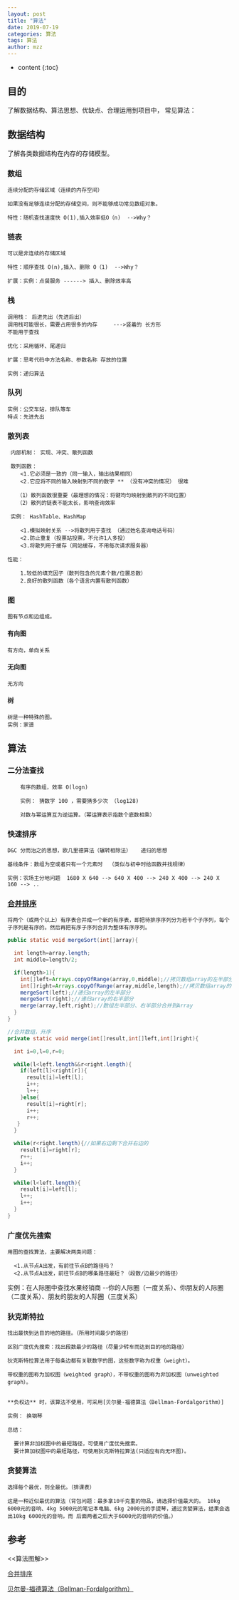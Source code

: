 ```yaml
---
layout: post
title: "算法"
date: 2019-07-19
categories: 算法
tags: 算法
author: mzz
---
```


- content
  {:toc}

## 目的

了解数据结构、算法思想、优缺点、合理运用到项目中，
常见算法：

## 数据结构

了解各类数据结构在内存的存储模型。

### 数组

    连续分配的存储区域（连续的内存空间）

    如果没有足够连续分配的存储空间，则不能够成功常见数组对象。

    特性：随机查找速度快 O(1),插入效率低O（n)  -->Why？

### 链表

    可以是非连续的存储区域

    特性：顺序查找 O(n),插入、删除 O（1)  -->Why？

    扩展：实例：点餐服务 ------> 插入、删除效率高

### 栈

    调用栈： 后进先出（先进后出）
    调用栈可能很长，需要占用很多的内存     --->竖着的 长方形
    不能用于查找

    优化：采用循环、尾递归

    扩展：思考代码中方法名称、参数名称 存放的位置

    实例：递归算法

### 队列

    实例：公交车站，排队等车
    特点：先进先出

### 散列表

     内部机制： 实现、冲突、散列函数

     散列函数：
        <1.它必须是一致的（同一输入，输出结果相同）
        <2.它应将不同的输入映射到不同的数字 ** （没有冲突的情况） 很难

       （1）散列函数很重要（最理想的情况：将键均匀映射到散列的不同位置）
       （2）散列的链表不能太长，影响查询效率

     实例： HashTable、HashMap

        <1.模拟映射关系 -->将散列用于查找 （通过姓名查询电话号码）
        <2.防止重复（投票站投票，不允许1人多投）
        <3.将散列用于缓存（网站缓存，不用每次请求服务器）

    性能：

        1.较低的填充因子（散列包含的元素个数/位置总数）
        2.良好的散列函数（各个语言内置有散列函数）

### 图

    图有节点和边组成。

#### 有向图

    有方向，单向关系

#### 无向图

    无方向

#### 树

    树是一种特殊的图。
    实例：家谱

## 算法

### 二分法查找

        有序的数组，效率 O(logn)

        实例： 猜数字 100 ，需要猜多少次 （log128)

        对数与幂运算互为逆运算。（幂运算表示指数个底数相乘）

### 快速排序

    D&C 分而治之的思想，欧几里德算法（辗转相除法）   递归的思想

    基线条件：数组为空或者只有一个元素时  （类似与初中时给函数并找规律）

    实例：农场主分地问题  1680 X 640 --> 640 X 400 --> 240 X 400 --> 240 X 160 --> ..

### [合并排序](https://baike.baidu.com/item/%E5%90%88%E5%B9%B6%E6%8E%92%E5%BA%8F/2669171?fr=aladdin)

```
将两个（或两个以上）有序表合并成一个新的有序表，即把待排序序列分为若干个子序列，每个子序列是有序的。然后再把有序子序列合并为整体有序序列。
```

```java
public static void mergeSort(int[]array){

  int length=array.length;
  int middle=length/2;

  if(length>1){
    int[]left=Arrays.copyOfRange(array,0,middle);//拷贝数组array的左半部分
    int[]right=Arrays.copyOfRange(array,middle,length);//拷贝数组array的右半部分
    mergeSort(left);//递归array的左半部分
    mergeSort(right);//递归array的右半部分
    merge(array,left,right);//数组左半部分、右半部分合并到Array
  }
}

//合并数组，升序
private static void merge(int[]result,int[]left,int[]right){

  int i=0,l=0,r=0;

  while(l<left.length&&r<right.length){
    if(left[l]<right[r]){
      result[i]=left[l];
      i++;
      l++;
    }else{
      result[i]=right[r];
      i++;
      r++;
   }
  }

  while(r<right.length){//如果右边剩下合并右边的
    result[i]=right[r];
    r++;
    i++;
  }

  while(l<left.length){
    result[i]=left[l];
    l++;
    i++;
  }
}
```

### 广度优先搜索

```
用图的查找算法，主要解决两类问题：

  <1.从节点A出发，有前往节点B的路径吗？
  <2.从节点A出发，前往节点B的哪条路径最短？（段数/边最少的路径）
```

实例：在人际圈中查找水果经销商 --你的人际圈（一度关系）、你朋友的人际圈（二度关系）、朋友的朋友的人际圈（三度关系）

### 狄克斯特拉

    找出最快到达目的地的路径。（所用时间最少的路径）

    区别广度优先搜索：找出段数最少的路径（尽量少转车而达到目的地的路径）

    狄克斯特拉算法用于每条边都有关联数字的图，这些数字称为权重（weight）。

    带权重的图称为加权图（weighted graph），不带权重的图称为非加权图（unweighted graph）。


    **负权边** 时，该算法不使用，可采用[贝尔曼-福德算法（Bellman-Fordalgorithm）]

    实例： 换钢琴

    总结：

      要计算非加权图中的最短路径，可使用广度优先搜索。
      要计算加权图中的最短路径，可使用狄克斯特拉算法(只适应有向无环图)。

### 贪婪算法

    选择每个最优，则全最优。（排课表）

    这是一种近似最优的算法（背包问题：最多拿10千克重的物品，请选择价值最大的。 10kg 6000元的音响、4kg 5000元的笔记本电脑、6kg 2000元的手提琴，通过贪婪算法，结果会选出10kg 6000元的音响，而 后面两者之后大于6000元的音响的价值。）

## 参考

<<算法图解>>

[合并排序](https://baike.baidu.com/item/%E5%90%88%E5%B9%B6%E6%8E%92%E5%BA%8F/2669171?fr=aladdin)

[贝尔曼-福德算法（Bellman-Fordalgorithm）](https://baike.baidu.com/item/Bellman-Ford%E7%AE%97%E6%B3%95/1089090?fr=aladdin)
